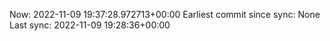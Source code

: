 Now: 2022-11-09 19:37:28.972713+00:00 Earliest commit since sync: None Last sync: 2022-11-09 19:28:36+00:00

